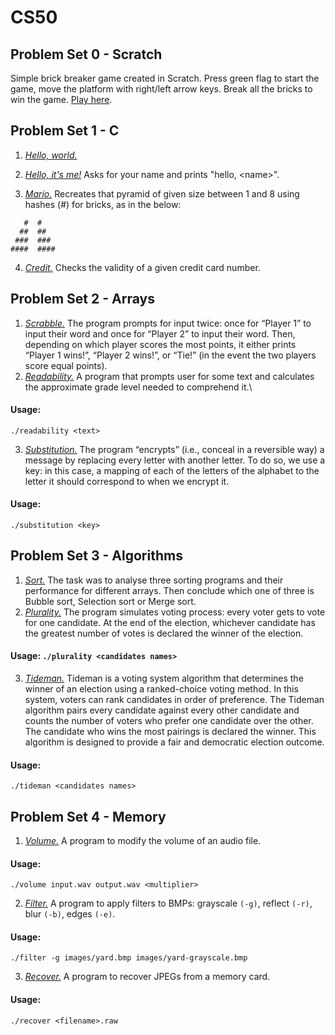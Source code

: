 # CS50

## Problem Set 0 - Scratch

Simple brick breaker game created in Scratch. Press green flag to start the game, move the platform with right/left arrow keys. Break all the bricks to win the game. [Play here](https://scratch.mit.edu/projects/1019545862).

## Problem Set 1 - C

1. [_Hello, world._](/Week_1_C/world/hello.c)

2. [_Hello, it's me!_](/Week_1_C/me/hello.c) Asks for your name and prints "hello, \<name\>".

3. [_Mario._](/Week_1_C/mario-more/mario.c) Recreates that pyramid of given size between 1 and 8 using hashes (#) for bricks, as in the below:

```
   #  #
  ##  ##
 ###  ###
####  ####
```

4. [_Credit._](/Week_1_C/credit/credit.c) Checks the validity of a given credit card number.

## Problem Set 2 - Arrays

1. [_Scrabble._](/Week_2_Arrays/scrabble/scrabble.c) The program prompts for input twice: once for “Player 1” to input their word and once for “Player 2” to input their word. Then, depending on which player scores the most points, it either prints “Player 1 wins!”, “Player 2 wins!”, or “Tie!” (in the event the two players score equal points).
2. [_Readability._](/Week_2_Arrays/readability/readability.c) A program that prompts user for some text and calculates the approximate grade level needed to comprehend it.\

#### Usage:

`./readability <text>`

3. [_Substitution._](/Week_2_Arrays/substitution/substitution.c) The program “encrypts” (i.e., conceal in a reversible way) a message by replacing every letter with another letter. To do so, we use a key: in this case, a mapping of each of the letters of the alphabet to the letter it should correspond to when we encrypt it.

#### Usage:

`./substitution <key>`

## Problem Set 3 - Algorithms

1. [_Sort._](/Week_3_Algorithms/sort/answers.txt) The task was to analyse three sorting programs and their performance for different arrays. Then conclude which one of three is Bubble sort, Selection sort or Merge sort.
2. [_Plurality._](/Week_3_Algorithms/plurality/plurality.c) The program simulates voting process: every voter gets to vote for one candidate. At the end of the election, whichever candidate has the greatest number of votes is declared the winner of the election.

#### Usage: `./plurality <candidates names>`

3. [_Tideman._](/Week_3_Algorithms/tideman/tideman.c) Tideman is a voting system algorithm that determines the winner of an election using a ranked-choice voting method. In this system, voters can rank candidates in order of preference. The Tideman algorithm pairs every candidate against every other candidate and counts the number of voters who prefer one candidate over the other. The candidate who wins the most pairings is declared the winner. This algorithm is designed to provide a fair and democratic election outcome.

#### Usage:

`./tideman <candidates names>`

## Problem Set 4 - Memory

1. [_Volume._](/Week_4_Memory/volume/volume.c) A program to modify the volume of an audio file.

#### Usage:

`./volume input.wav output.wav <multiplier>`

2. [_Filter._](/Week_4_Memory/filter-more/helpers.c) A program to apply filters to BMPs: grayscale `(-g)`, reflect `(-r)`, blur `(-b)`, edges `(-e)`.

#### Usage:

`./filter -g images/yard.bmp images/yard-grayscale.bmp`

3. [_Recover._](/Week_4_Memory/recover/recover.c) A program to recover JPEGs from a memory card.

#### Usage:

`./recover <filename>.raw`
